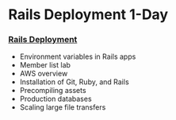 # Rails Deployment 1-Day

### [Rails Deployment](day_1/)

- Environment variables in Rails apps
- Member list lab
- AWS overview
- Installation of Git, Ruby, and Rails
- Precompiling assets
- Production databases
- Scaling large file transfers